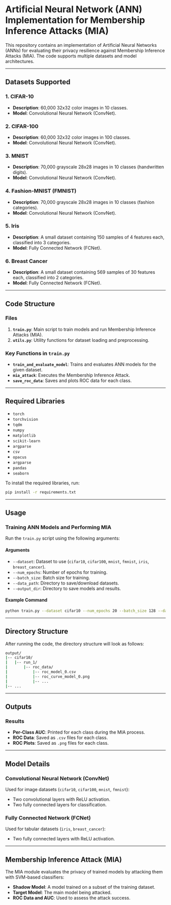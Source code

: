 # Artificial Neural Network (ANN) Implementation for Membership Inference Attacks (MIA)

This repository contains an implementation of Artificial Neural Networks (ANNs) for evaluating their privacy resilience against Membership Inference Attacks (MIA). The code supports multiple datasets and model architectures.

---

## Datasets Supported

### 1. CIFAR-10
- **Description**: 60,000 32x32 color images in 10 classes.
- **Model**: Convolutional Neural Network (ConvNet).

### 2. CIFAR-100
- **Description**: 60,000 32x32 color images in 100 classes.
- **Model**: Convolutional Neural Network (ConvNet).

### 3. MNIST
- **Description**: 70,000 grayscale 28x28 images in 10 classes (handwritten digits).
- **Model**: Convolutional Neural Network (ConvNet).

### 4. Fashion-MNIST (FMNIST)
- **Description**: 70,000 grayscale 28x28 images in 10 classes (fashion categories).
- **Model**: Convolutional Neural Network (ConvNet).

### 5. Iris
- **Description**: A small dataset containing 150 samples of 4 features each, classified into 3 categories.
- **Model**: Fully Connected Network (FCNet).

### 6. Breast Cancer
- **Description**: A small dataset containing 569 samples of 30 features each, classified into 2 categories.
- **Model**: Fully Connected Network (FCNet).

---

## Code Structure

### Files
1. **`train.py`**: Main script to train models and run Membership Inference Attacks (MIA).
2. **`utils.py`**: Utility functions for dataset loading and preprocessing.

### Key Functions in `train.py`
- **`train_and_evaluate_model`**: Trains and evaluates ANN models for the given dataset.
- **`mia_attack`**: Executes the Membership Inference Attack.
- **`save_roc_data`**: Saves and plots ROC data for each class.

---

## Required Libraries

- `torch`
- `torchvision`
- `tqdm`
- `numpy`
- `matplotlib`
- `scikit-learn`
- `argparse`
- `csv`
- `opacus`
- `argparse`
- `pandas`
- `seaborn`

To install the required libraries, run:
```bash
pip install -r requirements.txt
```

---

## Usage

### Training ANN Models and Performing MIA

Run the `train.py` script using the following arguments:

#### Arguments
- `--dataset`: Dataset to use (`cifar10`, `cifar100`, `mnist`, `fmnist`, `iris`, `breast_cancer`).
- `--num_epochs`: Number of epochs for training.
- `--batch_size`: Batch size for training.
- `--data_path`: Directory to save/download datasets.
- `--output_dir`: Directory to save models and results.

#### Example Command
```bash
python train.py --dataset cifar10 --num_epochs 20 --batch_size 128 --data_path ./data --output_dir ./output
```

---

## Directory Structure

After running the code, the directory structure will look as follows:

```bash
output/
|-- cifar10/
|   |-- run_1/
|       |-- roc_data/
|           |-- roc_model_0.csv
|           |-- roc_curve_model_0.png
|           |-- ...
|-- ...
```

---

## Outputs

### Results
- **Per-Class AUC**: Printed for each class during the MIA process.
- **ROC Data**: Saved as `.csv` files for each class.
- **ROC Plots**: Saved as `.png` files for each class.

---

## Model Details

### Convolutional Neural Network (ConvNet)
Used for image datasets (`cifar10`, `cifar100`, `mnist`, `fmnist`):
- Two convolutional layers with ReLU activation.
- Two fully connected layers for classification.

### Fully Connected Network (FCNet)
Used for tabular datasets (`iris`, `breast_cancer`):
- Two fully connected layers with ReLU activation.

---

## Membership Inference Attack (MIA)

The MIA module evaluates the privacy of trained models by attacking them with SVM-based classifiers:

- **Shadow Model**: A model trained on a subset of the training dataset.
- **Target Model**: The main model being attacked.
- **ROC Data and AUC**: Used to assess the attack success.
